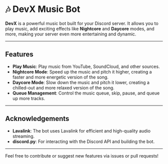 # 🎶 **DevX Music Bot**

**DevX** is a powerful music bot built for your Discord server. It allows you to play music, add exciting effects like **Nightcore** and **Daycore** modes, and more, making your server even more entertaining and dynamic.

---

## Features

- **Play Music**: Play music from YouTube, SoundCloud, and other sources.
- **Nightcore Mode**: Speed up the music and pitch it higher, creating a faster and more energetic version of the song.
- **Daycore Mode**: Slow down the music and pitch it lower, creating a chilled-out and more relaxed version of the song.
- **Queue Management**: Control the music queue, skip, pause, and queue up more tracks.
  
---

## Acknowledgements

- **Lavalink**: The bot uses Lavalink for efficient and high-quality audio streaming.
- **discord.py**: For interacting with the Discord API and building the bot.

---

Feel free to contribute or suggest new features via issues or pull requests!
